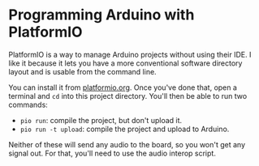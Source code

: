 Programming Arduino with PlatformIO
===================================

PlatformIO is a way to manage Arduino projects without using their IDE. I like
it because it lets you have a more conventional software directory layout and is
usable from the command line.

You can install it from [platformio.org](https://platformio.org). Once you've
done that, open a terminal and `cd` into this project directory. You'll then be
able to run two commands:

- `pio run`: compile the project, but don't upload it.
- `pio run -t upload`: compile the project and upload to Arduino.

Neither of these will send any audio to the board, so you won't get any signal
out. For that, you'll need to use the audio interop script.
